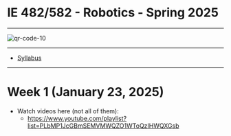 
# IE 482/582 - Robotics - Spring 2025

--- 

![qr-code-10](https://github.com/user-attachments/assets/6bff2c11-671d-4e5f-a08e-bc6fd35ec906)

---

- [Syllabus](IE_482-582_Syllabus_Spring_2025.pdf)

---

# Week 1 (January 23, 2025)
- Watch videos here (not all of them):
    - https://www.youtube.com/playlist?list=PLbMP1JcGBmSEMVMWQZO1WToQzIHWQXGsb
